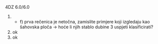 4DZ
6.0/6.0

1.
   - f) prva rečenica je netočna, zamislite primjere koji izgledaju kao šahovska ploča -> hoće li njih stablo dubine 3 uspjeti klasificirati?
2. ok
3. ok